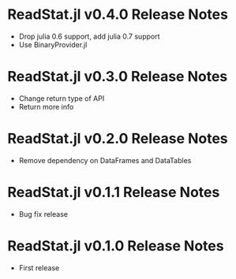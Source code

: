 # ReadStat.jl v0.4.0 Release Notes
* Drop julia 0.6 support, add julia 0.7 support
* Use BinaryProvider.jl

# ReadStat.jl v0.3.0 Release Notes
* Change return type of API
* Return more info

# ReadStat.jl v0.2.0 Release Notes
* Remove dependency on DataFrames and DataTables

# ReadStat.jl v0.1.1 Release Notes
* Bug fix release

# ReadStat.jl v0.1.0 Release Notes
* First release